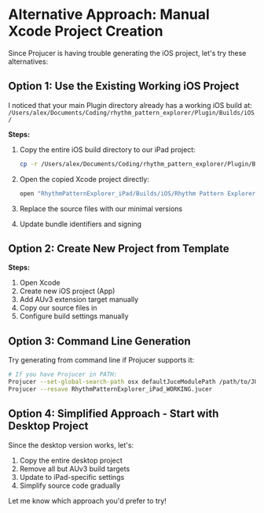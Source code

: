 # Alternative Approach: Manual Xcode Project Creation

Since Projucer is having trouble generating the iOS project, let's try these alternatives:

## Option 1: Use the Existing Working iOS Project

I noticed that your main Plugin directory already has a working iOS build at:
`/Users/alex/Documents/Coding/rhythm_pattern_explorer/Plugin/Builds/iOS/`

**Steps:**
1. Copy the entire iOS build directory to our iPad project:
   ```bash
   cp -r /Users/alex/Documents/Coding/rhythm_pattern_explorer/Plugin/Builds/iOS/ /Users/alex/Documents/Coding/rhythm_pattern_explorer/RhythmPatternExplorer_iPad/Builds/
   ```

2. Open the copied Xcode project directly:
   ```bash
   open "RhythmPatternExplorer_iPad/Builds/iOS/Rhythm Pattern Explorer.xcodeproj"
   ```

3. Replace the source files with our minimal versions
4. Update bundle identifiers and signing

## Option 2: Create New Project from Template

**Steps:**
1. Open Xcode
2. Create new iOS project (App)
3. Add AUv3 extension target manually
4. Copy our source files in
5. Configure build settings manually

## Option 3: Command Line Generation

Try generating from command line if Projucer supports it:
```bash
# If you have Projucer in PATH:
Projucer --set-global-search-path osx defaultJuceModulePath /path/to/JUCE/modules
Projucer --resave RhythmPatternExplorer_iPad_WORKING.jucer
```

## Option 4: Simplified Approach - Start with Desktop Project

Since the desktop version works, let's:
1. Copy the entire desktop project 
2. Remove all but AUv3 build targets
3. Update to iPad-specific settings
4. Simplify source code gradually

Let me know which approach you'd prefer to try!